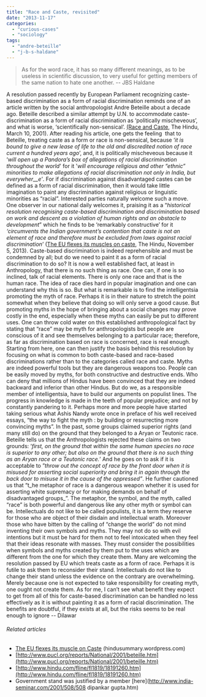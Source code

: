 ```yaml
---
title: "Race and Caste, revisited"
date: "2013-11-17"
categories: 
  - "curious-cases"
  - "sociology"
tags: 
  - "andre-beteille"
  - "j-b-s-haldane"
---
```


> As for the word race, it has so many different meanings, as to be useless in scientific discussion, to very useful for getting members of the same nation to hate one another. -- JBS Haldane

A resolution passed recently by European Parliament recognizing caste-based discrimination as a form of racial discrimination reminds one of an article written by the social anthropologist Andre Beteille about a decade ago. Beteille described a similar attempt by U.N. to accommodate caste-discrimination as a form of racial discrimination as ‘politically mischeveous’, and what is worse, ‘scientifically non-sensical’. [(Race and Caste](http://wcar.alrc.net/mainfile2.php/For+the+negative/14/), The Hindu, March 10, 2001). After reading his article, one gets the feeling  that to Beteille, treating caste as a form or race is non-sensical, because ‘_it is bound to give a new lease of life to the old and discredited notion of race current a hundred years ago_’, and, it is politically mischeveous because it ‘_will open up a Pandora’s box of allegations of racial discrimination throughout the world_' for it '_will encourage religious and other_ _“ethnic”_ _minorities to make allegations of racial discrimination not only in India, but everywher__e'_. For if discrimination against disadvantaged castes can be defined as a form of racial discrimination, then it would take little imagination to paint any discrimination against religious or linguistic minorities as “racial”. Interested parties naturally welcome such a move. One observer in our national daily welcomes it, praising it as a “_historical resolution recognising caste-based discrimination and discrimination based on work and descent as a violation of human rights and an obstacle to development_” which he finds to be ‘remarkably constructive’ for it _‘circumvents the Indian government’s contention that caste is not an element of race and therefore must be excluded from laws against racial discrimination_’ ([The EU flexes its muscles on caste](http://www.thehindu.com/opinion/op-ed/the-eu-flexes-its-muscles-on-caste/article5314576.ece), The Hindu, November 5, 2013). Caste-based discrimination is indeed reprehensible and must be condemned by all; but do we need to paint it as a form of racial discrimination to do so? It is now a well established fact, at least in Anthropology, that there is no such thing as race. One can, if one is so inclined, talk of racial elements. There is only one race and that is the human race. The idea of race dies hard in popular imagination and one can understand why this is so. But what is remarkable is to find the intelligentsia promoting the myth of race. Perhaps it is in their nature to stretch the point somewhat when they believe that doing so will only serve a good cause. But promoting myths in the hope of bringing about a social changes may prove costly in the end, especially when these myths can easily be put to different uses. One can throw cold water on this established anthropological fact by stating that “race” may be myth for anthropologists but people are conscious of it and see themselves belonging to a particular race; therefore, as far as discrimination based on race is concerned, race is real enough. Starting from here, one can then justify the basis behind this resolution by focusing on what is common to both caste-based and race-based discriminations rather than to the categories called race and caste. Myths are indeed powerful tools but they are dangerous weapons too. People can be easily moved by myths, for both constructive and destructive ends. Who can deny that millions of Hindus have been convinced that they are indeed backward and inferior than other Hindus. But do we, as a responsible member of intelligentsia, have to build our arguments on populist lines. The progress in knowledge is made in the teeth of popular prejudice; and not by constantly pandering to it. Perhaps more and more people have started taking serious what Ashis Nandy wrote once in preface of his well received essays, “the way to fight the myth : by building or resurrecting more convincing myths”. In the past, some groups claimed superior rights (and many still do) on the ground that they belonged to a Aryan or Teutonic race. Beteille tells us that the Anthropologists rejected these claims on two grounds: ‘_first, on the ground that within the same human species no race is superior to any other; but also on the ground that there is no such thing as an Aryan race or a Teutonic race._’ And he goes on to ask if it is acceptable to ”_throw out the concept of race by the front door when it is misused for asserting social superiority and bring it in again through the back door to misuse it in the cause of the oppressed”_. He further cautioned us that “t_he metaphor of race is a dangerous weapon whether it is used for asserting white supremacy or for making demands on behalf of disadvantaged groups_”. The metaphor, the symbol, and the myth, called “race” is both powerful and dangerous like any other myth or symbol can be. Intellectuals do not like to be called populists, it is a term they reserve for those who are object of their disdain and intellectual wrath. Moreover those who have bitten by the calling of “change the world” do not mind inventing their own symbols and myths. They may not do so with evil intentions but it must be hard for them not to feel intoxicated when they feel that their ideas resonate with masses. They must consider the possibilities when symbols and myths created by them put to the uses which are different from the one for which they create them. Many are welcoming the resolution passed by EU which treats caste as a form of race. Perhaps it is futile to ask them to reconsider their stand. Intellectuals do not like to change their stand unless the evidence on the contrary are overwhelming. Merely because one is not expected to take responsibility for creating myth, one ought not create them. As for me, I can’t see what benefit they expect to get from all of this for caste-based discrimination can be handled no less effectively as it is without painting it as a form of racial discrimination. The benefits are doubtful, if they exists at all, but the risks seems to be real enough to ignore -- Dilawar

###### Related articles

- [The EU flexes its muscle on Caste](http://hindusummary.wordpress.com/2013/11/05/the-eu-flexes-its-muscle-on-caste/) (hindusummary.wordpress.com)
- [http://www.pucl.org/reports/National/2001/beteille.htm](http://www.pucl.org/reports/National/2001/beteille.htm)
- [http://www.hindu.com/fline/fl1819/18191260.htm](http://www.hindu.com/fline/fl1819/18191260.htm)
- Government stand was justified by a member [here](http://www.india-seminar.com/2001/508/508 dipankar gupta.htm)
